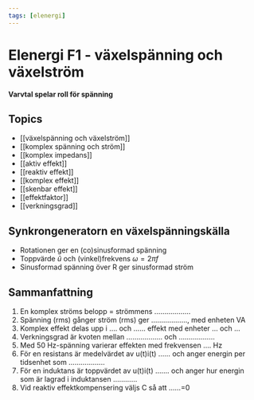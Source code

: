 ```yaml
---
tags: [elenergi]
---
```

# Elenergi F1 - växelspänning och växelström
**Varvtal spelar roll för spänning**

## Topics
- [[växelspänning och växelström]]
- [[komplex spänning och ström]]
- [[komplex impedans]]
- [[aktiv effekt]]
- [[reaktiv effekt]]
- [[komplex effekt]]
- [[skenbar effekt]]
- [[effektfaktor]]
- [[verkningsgrad]]

## Synkrongeneratorn en växelspänningskälla
- Rotationen ger en (co)sinusformad spänning
- Toppvärde $\hat{u}$ och (vinkel)frekvens $\omega = 2 \pi f$
- Sinusformad spänning över R ger sinusformad ström

## Sammanfattning
1. En komplex ströms belopp = strömmens ……………... 
2. Spänning (rms) gånger ström (rms) ger ……………..., med enheten VA 
3. Komplex effekt delas upp i …. och …… effekt med enheter … och … 
4. Verkningsgrad är kvoten mellan ……………... och ……………... 
5. Med 50 Hz-spänning varierar effekten med frekvensen …. Hz 
6. För en resistans är medelvärdet av u(t)i(t) …… och anger energin per tidsenhet som ……………... 
7. För en induktans är toppvärdet av u(t)i(t) ……. och anger hur energin som är lagrad i induktansen …………
8. Vid reaktiv effektkompensering väljs C så att ……=0
